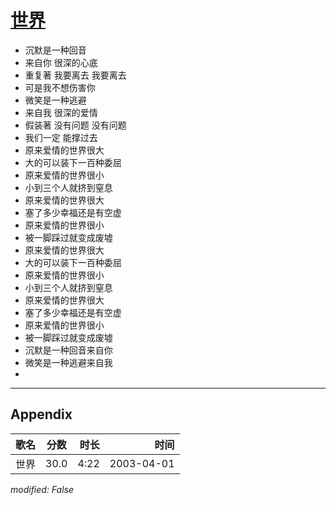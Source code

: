 # [世界](https://music.163.com/song?id=66846)

* 沉默是一种回音
* 来自你 很深的心底
* 重复著 我要离去 我要离去
* 可是我不想伤害你
* 微笑是一种逃避
* 来自我 很深的爱情
* 假装著 没有问题 没有问题
* 我们一定 能撑过去
* 原来爱情的世界很大
* 大的可以装下一百种委屈
* 原来爱情的世界很小
* 小到三个人就挤到窒息
* 原来爱情的世界很大
* 塞了多少幸福还是有空虚
* 原来爱情的世界很小
* 被一脚踩过就变成废墟
* 原来爱情的世界很大
* 大的可以装下一百种委屈
* 原来爱情的世界很小
* 小到三个人就挤到窒息
* 原来爱情的世界很大
* 塞了多少幸福还是有空虚
* 原来爱情的世界很小
* 被一脚踩过就变成废墟
* 沉默是一种回音来自你
* 微笑是一种逃避来自我
* 


---

## Appendix

|歌名|分数|时长|时间|
|:---|:---:|---:|---:|
|世界|30.0|4:22|2003-04-01

*modified: False*